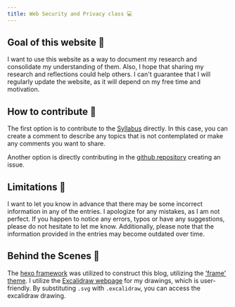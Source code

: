 ```yaml
---
title: Web Security and Privacy class 💻
---
```


## Goal of this website 🎯

I want to use this website as a way to document my research and consolidate my understanding of them. Also, I hope that sharing my research and reflections could help others. I can't guarantee that I will regularly update the website, as it will depend on my free time and motivation.

## How to contribute 🔨

The first option is to contribute to the [Syllabus](https://docs.google.com/document/d/1TQdDSg5UxOTd921etxHpi26TO-_0fW9X4wm_19ZiI5o/edit?usp=sharing) directly. In this case, you can create a comment to describe any topics that is not contemplated or make any comments you want to share.

Another option is directly contributing in the [github repository](https://github.com/AlbertoFDR/web-security-class) creating an issue.

## Limitations 🚨

I want to let you know in advance that there may be some incorrect information in any of the entries. I apologize for any mistakes, as I am not perfect. If you happen to notice any errors, typos or have any suggestions, please do not hesitate to let me know. Additionally, please note that the information provided in the entries may become outdated over time.

## Behind the Scenes 🧩

The [hexo framework](https://hexo.io/) was utilized to construct this blog, utilizing the ['frame' theme](https://github.com/zoeingwingkei/frame). I utilize the [Excalidraw webpage](https://excalidraw.com/) for my drawings, which is user-friendly. By substituting `.svg` with `.excalidraw`, you can access the excalidraw drawing. 


